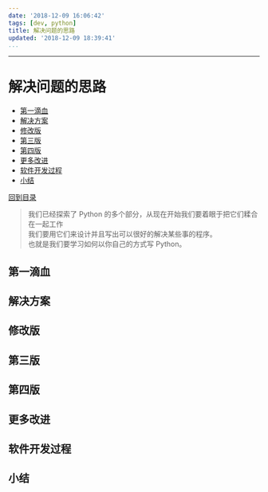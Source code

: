 ```yaml
---
date: '2018-12-09 16:06:42'
tags: [dev, python]
title: 解决问题的思路
updated: '2018-12-09 18:39:41'
...
```

---
# 解决问题的思路
<!-- MarkdownTOC -->

- [第一滴血](#%E7%AC%AC%E4%B8%80%E6%BB%B4%E8%A1%80)
- [解决方案](#%E8%A7%A3%E5%86%B3%E6%96%B9%E6%A1%88)
- [修改版](#%E4%BF%AE%E6%94%B9%E7%89%88)
- [第三版](#%E7%AC%AC%E4%B8%89%E7%89%88)
- [第四版](#%E7%AC%AC%E5%9B%9B%E7%89%88)
- [更多改进](#%E6%9B%B4%E5%A4%9A%E6%94%B9%E8%BF%9B)
- [软件开发过程](#%E8%BD%AF%E4%BB%B6%E5%BC%80%E5%8F%91%E8%BF%87%E7%A8%8B)
- [小结](#%E5%B0%8F%E7%BB%93)

<!-- /MarkdownTOC -->
[回到目录](../index.md)

> 我们已经探索了 Python 的多个部分，从现在开始我们要着眼于把它们糅合在一起工作  
> 我们要用它们来设计并且写出可以很好的解决某些事的程序。  
> 也就是我们要学习如何以你自己的方式写 Python。

<a id="%E7%AC%AC%E4%B8%80%E6%BB%B4%E8%A1%80"></a>
## 第一滴血
<a id="%E8%A7%A3%E5%86%B3%E6%96%B9%E6%A1%88"></a>
## 解决方案
<a id="%E4%BF%AE%E6%94%B9%E7%89%88"></a>
## 修改版
<a id="%E7%AC%AC%E4%B8%89%E7%89%88"></a>
## 第三版
<a id="%E7%AC%AC%E5%9B%9B%E7%89%88"></a>
## 第四版
<a id="%E6%9B%B4%E5%A4%9A%E6%94%B9%E8%BF%9B"></a>
## 更多改进
<a id="%E8%BD%AF%E4%BB%B6%E5%BC%80%E5%8F%91%E8%BF%87%E7%A8%8B"></a>
## 软件开发过程
<a id="%E5%B0%8F%E7%BB%93"></a>
## 小结
